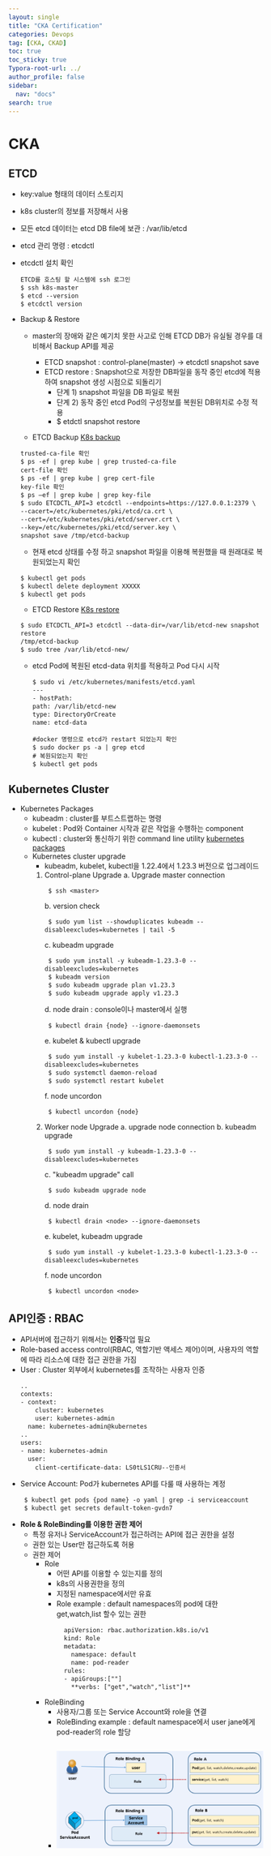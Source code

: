 ```yaml
---
layout: single
title: "CKA Certification"
categories: Devops
tag: [CKA, CKAD]
toc: true
toc_sticky: true
Typora-root-url: ../
author_profile: false
sidebar:
  nav: "docs"
search: true
---
```


# CKA
## ETCD
  - key:value 형태의 데이터 스토리지
  - k8s cluster의 정보를 저장해서 사용
  - 모든 etcd 데이터는 etcd DB file에 보관 : /var/lib/etcd
  - etcd 관리 명령 : etcdctl
  - etcdctl 설치 확인
    ```
    ETCD를 호스팅 할 시스템에 ssh 로그인
    $ ssh k8s-master
    $ etcd --version
    $ etcdctl version
    ```

  - Backup & Restore
    - master의 장애와 같은 예기치 못한 사고로 인해 ETCD DB가 유실될 경우를 대비해서 Backup API를 제공
      - ETCD snapshot : control-plane(master) -> etcdctl snapshot save <snapshot filename>
      - ETCD restore : Snapshot으로 저장한 DB파일을 동작 중인 etcd에 적용하여 snapshot 생성 시점으로 되돌리기
        - 단계 1) snapshot 파일을 DB 파일로 복원
        - 단계 2) 동작 중인 etcd Pod의 구성정보를 복원된 DB위치로 수정 적용
        - $ etdctl snapshot restore <snapshot filename>
    
    - ETCD Backup
    [K8s backup](https://kubernetes.io/docs/tasks/administer-cluster/configure-upgrade-etcd/#backing-up-an-etcd-cluster)
    ```
    trusted-ca-file 확인
    $ ps -ef | grep kube | grep trusted-ca-file
    cert-file 확인
    $ ps -ef | grep kube | grep cert-file
    key-file 확인
    $ ps –ef | grep kube | grep key-file
    $ sudo ETCDCTL_API=3 etcdctl --endpoints=https://127.0.0.1:2379 \
    --cacert=/etc/kubernetes/pki/etcd/ca.crt \
    --cert=/etc/kubernetes/pki/etcd/server.crt \
    --key=/etc/kubernetes/pki/etcd/server.key \
    snapshot save /tmp/etcd-backup
    ```
    - 현재 etcd 상태를 수정 하고 snapshot 파일을 이용해 복원했을 때 원래대로 복원되었는지 확인
    ```
    $ kubectl get pods
    $ kubectl delete deployment XXXXX
    $ kubectl get pods
    ```
    - ETCD Restore
    [K8s restore](https://kubernetes.io/docs/tasks/administer-cluster/configure-upgrade-etcd/#restoring-an-etcd-cluster)
    ```
    $ sudo ETCDCTL_API=3 etcdctl --data-dir=/var/lib/etcd-new snapshot restore
    /tmp/etcd-backup
    $ sudo tree /var/lib/etcd-new/
    ```

    - etcd Pod에 복원된 etcd-data 위치를 적용하고 Pod 다시 시작
    
      ```
      $ sudo vi /etc/kubernetes/manifests/etcd.yaml
      ---
      - hostPath:
      path: /var/lib/etcd-new
      type: DirectoryOrCreate
      name: etcd-data
  
      #docker 명령으로 etcd가 restart 되었는지 확인
      $ sudo docker ps -a | grep etcd
      # 복원되었는지 확인
      $ kubectl get pods
      ```

## Kubernetes Cluster
- Kubernetes Packages
  - kubeadm : cluster를 부트스트랩하는 명령
  - kubelet : Pod와 Container 시작과 같은 작업을 수행하는 component
  - kubectl : cluster와 통신하기 위한 command line utility
    [kubernetes packages](https://kubernetes.io/images/docs/kubernetes-cluster-architecture.svg)
  - Kubernetes cluster upgrade
    - kubeadm, kubelet, kubectl을 1.22.4에서 1.23.3 버전으로 업그레이드
    1. Control-plane Upgrade
       a. Upgrade master connection
       ```
        $ ssh <master>
       ```
       b. version check
       ```
        $ sudo yum list --showduplicates kubeadm --disableexcludes=kubernetes | tail -5
       ```
       c. kubeadm upgrade
       ```
        $ sudo yum install -y kubeadm-1.23.3-0 --disableexcludes=kubernetes
        $ kubeadm version
        $ sudo kubeadm upgrade plan v1.23.3
        $ sudo kubeadm upgrade apply v1.23.3
       ```
       d. node drain : console이나 master에서 실행
       ```
        $ kubectl drain {node} --ignore-daemonsets
       ```
       e. kubelet & kubectl upgrade
       ```
        $ sudo yum install -y kubelet-1.23.3-0 kubectl-1.23.3-0 --disableexcludes=kubernetes
        $ sudo systemctl daemon-reload
        $ sudo systemctl restart kubelet
       ```
       f. node uncordon
       ```
        $ kubectl uncordon {node}
       ```
     2. Worker node Upgrade
        a. upgrade node connection
        b. kubeadm upgrade
        ```
         $ sudo yum install -y kubeadm-1.23.3-0 --disableexcludes=kubernetes
        ```
        c. "kubeadm upgrade" call
        ```
         $ sudo kubeadm upgrade node
        ```
        d. node drain
        ```
         $ kubectl drain <node> --ignore-daemonsets
        ```
        e. kubelet, kubeadm upgrade
        ```
         $ sudo yum install -y kubelet-1.23.3-0 kubectl-1.23.3-0 --disableexcludes=kubernetes
        ```
        f. node uncordon
        ```
         $ kubectl uncordon <node>
        ```

## API인증 : RBAC
- API서버에 접근하기 위해서는 **인증**작업 필요
- Role-based access control(RBAC, 역할기반 액세스 제어)이며, 사용자의 역할에 따라 리소스에 대한 접근 권한을 가짐
- User : Cluster 외부에서 kubernetes를 조작하는 사용자 인증
  ```
  ..
  contexts:
  - context:
      cluster: kubernetes
      user: kubernetes-admin
    name: kubernetes-admin@kubernetes
  ..
  users:
  - name: kubernetes-admin
    user:
      client-certificate-data: LS0tLS1CRU--인증서
  ```
- Service Account: Pod가 kubernetes API를 다룰 때 사용하는 계정
  ```
   $ kubectl get pods {pod name} -o yaml | grep -i serviceaccount
   $ kubectl get secrets default-token-gvdn7
  ```
- **Role & RoleBinding를 이용한 권한 제어**
  - 특정 유저나 ServiceAccount가 접근하려는 API에 접근 권한을 설정
  - 권한 있는 User만 접근하도록 허용
  - 권한 제어
    - Role
      - 어떤 API를 이용할 수 있는지를 정의
      - k8s의 사용권한을 정의
      - 지정된 namespace에서만 유효
      - Role example : default namespaces의 pod에 대한 get,watch,list 할수 있는 권한
        ```
          apiVersion: rbac.authorization.k8s.io/v1
          kind: Role
          metadata:
            namespace: default
            name: pod-reader
          rules:
          - apiGroups:[""]
            **verbs: ["get","watch","list"]**
        ```
    - RoleBinding
      - 사용자/그룹 또는 Service Account와 role을 연결
      - RoleBinding example : default namespace에서 user jane에게 pod-reader의 role 할당
        ```
        ```
      - ![image](image.png)